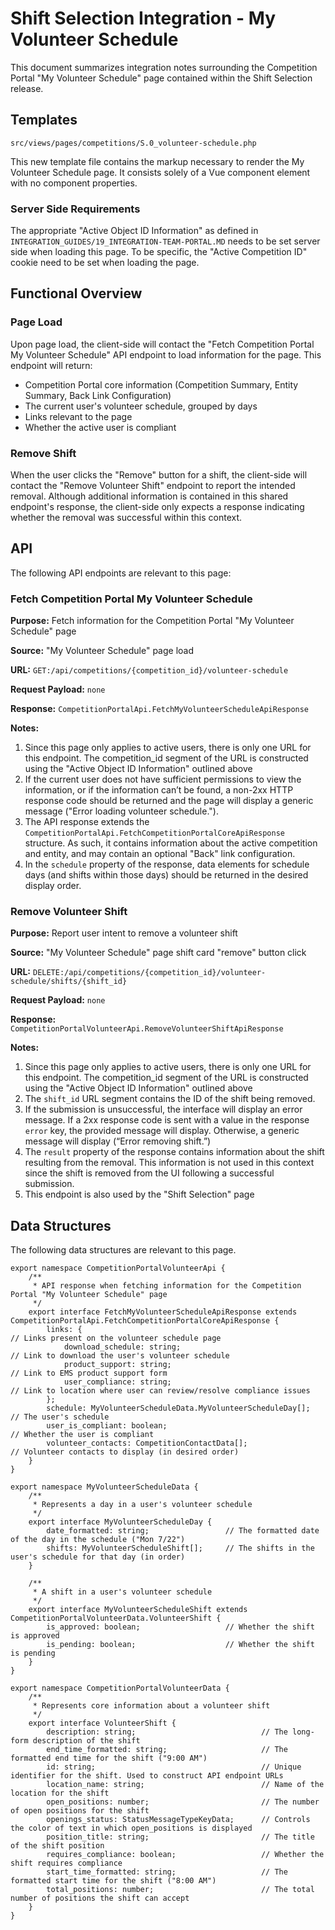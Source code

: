 # Shift Selection Integration - My Volunteer Schedule

This document summarizes integration notes surrounding the Competition Portal "My Volunteer Schedule" page contained
within the Shift Selection release.

## Templates

`src/views/pages/competitions/S.0_volunteer-schedule.php`

This new template file contains the markup necessary to render the My Volunteer Schedule page. It consists solely of a
Vue component element with no component properties.

### Server Side Requirements

The appropriate "Active Object ID Information" as defined in `INTEGRATION_GUIDES/19_INTEGRATION-TEAM-PORTAL.MD` needs to
be set server side when loading this page. To be specific, the "Active Competition ID" cookie need to be set when
loading the page.

## Functional Overview

### Page Load

Upon page load, the client-side will contact the "Fetch Competition Portal My Volunteer Schedule" API endpoint to load
information for the page. This endpoint will return:

- Competition Portal core information (Competition Summary, Entity Summary, Back Link Configuration)
- The current user's volunteer schedule, grouped by days
- Links relevant to the page
- Whether the active user is compliant

### Remove Shift

When the user clicks the "Remove" button for a shift, the client-side will contact the "Remove Volunteer Shift" endpoint
to report the intended removal. Although additional information is contained in this shared endpoint's response, the
client-side only expects a response indicating whether the removal was successful within this context.

## API

The following API endpoints are relevant to this page:

### Fetch Competition Portal My Volunteer Schedule

**Purpose:** Fetch information for the Competition Portal "My Volunteer Schedule" page

**Source:** "My Volunteer Schedule" page load

**URL:** `GET:/api/competitions/{competition_id}/volunteer-schedule`

**Request Payload:** `none`

**Response:** `CompetitionPortalApi.FetchMyVolunteerScheduleApiResponse`

**Notes:**

1. Since this page only applies to active users, there is only one URL for this endpoint. The competition_id segment of
   the URL is constructed using the "Active Object ID Information" outlined above
1. If the current user does not have sufficient permissions to view the information, or if the information can’t be
   found, a non-2xx HTTP response code should be returned and the page will display a generic message ("Error loading
   volunteer schedule.").
1. The API response extends the `CompetitionPortalApi.FetchCompetitionPortalCoreApiResponse` structure. As such, it
   contains information about the active competition and entity, and may contain an optional "Back" link configuration.
1. In the `schedule` property of the response, data elements for schedule days (and shifts within those days) should be
   returned in the desired display order.

### Remove Volunteer Shift

**Purpose:** Report user intent to remove a volunteer shift

**Source:** "My Volunteer Schedule" page shift card "remove" button click

**URL:** `DELETE:/api/competitions/{competition_id}/volunteer-schedule/shifts/{shift_id}`

**Request Payload:** `none`

**Response:** `CompetitionPortalVolunteerApi.RemoveVolunteerShiftApiResponse`

**Notes:**

1. Since this page only applies to active users, there is only one URL for this endpoint. The competition_id segment of
   the URL is constructed using the "Active Object ID Information" outlined above
1. The `shift_id` URL segment contains the ID of the shift being removed.
1. If the submission is unsuccessful, the interface will display an error message. If a 2xx response code is sent with a
   value in the response `error` key, the provided message will display. Otherwise, a generic message will display
   (“Error removing shift.”)
1. The `result` property of the response contains information about the shift resulting from the removal. This
   information is not used in this context since the shift is removed from the UI following a successful submission.
1. This endpoint is also used by the "Shift Selection" page

## Data Structures

The following data structures are relevant to this page.

```
export namespace CompetitionPortalVolunteerApi {
    /**
     * API response when fetching information for the Competition Portal "My Volunteer Schedule" page
     */
    export interface FetchMyVolunteerScheduleApiResponse extends CompetitionPortalApi.FetchCompetitionPortalCoreApiResponse {
        links: {                                                        // Links present on the volunteer schedule page
            download_schedule: string;                                      // Link to download the user's volunteer schedule
            product_support: string;                                        // Link to EMS product support form
            user_compliance: string;                                        // Link to location where user can review/resolve compliance issues
        };
        schedule: MyVolunteerScheduleData.MyVolunteerScheduleDay[];     // The user's schedule
        user_is_compliant: boolean;                                     // Whether the user is compliant
        volunteer_contacts: CompetitionContactData[];                   // Volunteer contacts to display (in desired order)
    }
}

export namespace MyVolunteerScheduleData {
    /**
     * Represents a day in a user's volunteer schedule
     */
    export interface MyVolunteerScheduleDay {
        date_formatted: string;                 // The formatted date of the day in the schedule ("Mon 7/22")
        shifts: MyVolunteerScheduleShift[];     // The shifts in the user's schedule for that day (in order)
    }

    /**
     * A shift in a user's volunteer schedule
     */
    export interface MyVolunteerScheduleShift extends CompetitionPortalVolunteerData.VolunteerShift {
        is_approved: boolean;                   // Whether the shift is approved
        is_pending: boolean;                    // Whether the shift is pending
    }
}

export namespace CompetitionPortalVolunteerData {
    /**
     * Represents core information about a volunteer shift
     */
    export interface VolunteerShift {
        description: string;                            // The long-form description of the shift
        end_time_formatted: string;                     // The formatted end time for the shift ("9:00 AM")
        id: string;                                     // Unique identifier for the shift. Used to construct API endpoint URLs
        location_name: string;                          // Name of the location for the shift
        open_positions: number;                         // The number of open positions for the shift
        openings_status: StatusMessageTypeKeyData;      // Controls the color of text in which open_positions is displayed
        position_title: string;                         // The title of the shift position
        requires_compliance: boolean;                   // Whether the shift requires compliance
        start_time_formatted: string;                   // The formatted start time for the shift ("8:00 AM")
        total_positions: number;                        // The total number of positions the shift can accept
    }
}
```
